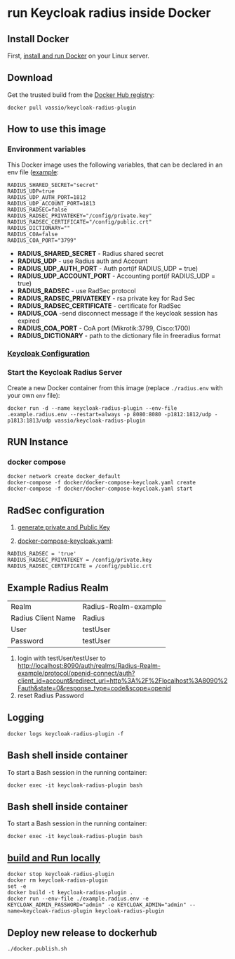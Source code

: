 # run Keycloak radius inside Docker

## Install Docker

First, [install and run Docker](https://docs.docker.com/engine/install/) on your Linux server.

## Download

Get the trusted build from the [Docker Hub registry](https://hub.docker.com/r/vassio/keycloak-radius-plugin/):

```
docker pull vassio/keycloak-radius-plugin
```

## How to use this image

### Environment variables
   This Docker image uses the following variables, that can be declared in an env file ([example](./.example.radius.env):
```
RADIUS_SHARED_SECRET="secret"
RADIUS_UDP=true
RADIUS_UDP_AUTH_PORT=1812
RADIUS_UDP_ACCOUNT_PORT=1813
RADIUS_RADSEC=false
RADIUS_RADSEC_PRIVATEKEY="/config/private.key"
RADIUS_RADSEC_CERTIFICATE="/config/public.crt"
RADIUS_DICTIONARY=""
RADIUS_COA=false
RADIUS_COA_PORT="3799"
```

- **RADIUS_SHARED_SECRET** - Radius shared secret
- **RADIUS_UDP** - use Radius auth and Account
- **RADIUS_UDP_AUTH_PORT** - Auth port(if RADIUS_UDP = true)
- **RADIUS_UDP_ACCOUNT_PORT** - Accounting port(if RADIUS_UDP = true)
- **RADIUS_RADSEC** - use RadSec protocol
- **RADIUS_RADSEC_PRIVATEKEY** - rsa private key for Rad Sec
- **RADIUS_RADSEC_CERTIFICATE** - certificate for RadSec
- **RADIUS_COA** -send disconnect message if the keycloak session has expired
- **RADIUS_COA_PORT** - CoA port (Mikrotik:3799, Cisco:1700)
- **RADIUS_DICTIONARY** - path to the dictionary file in freeradius format

### [Keycloak Configuration](https://github.com/keycloak/keycloak-containers/blob/master/server/README.md)

### Start the Keycloak Radius Server
Create a new Docker container from this image (replace `./radius.env` with your own `env` file):

```
docker run -d --name keycloak-radius-plugin --env-file .example.radius.env --restart=always -p 8080:8080 -p1812:1812/udp -p1813:1813/udp vassio/keycloak-radius-plugin
```


## RUN Instance
###

### docker  compose
```
docker network create docker_default
docker-compose -f docker/docker-compose-keycloak.yaml create
docker-compose -f docker/docker-compose-keycloak.yaml start
```

## RadSec configuration

1. [generate private and Public Key](../keycloak-plugins/rad-sec-plugin/README.md)

2. [docker-compose-keycloak.yaml](docker-compose-keycloak.yaml):
```
RADIUS_RADSEC = 'true'
RADIUS_RADSEC_PRIVATEKEY = /config/private.key
RADIUS_RADSEC_CERTIFICATE = /config/public.crt
```

## Example Radius Realm

|                    |                      |
|:-------------------|:---------------------|
| Realm              | Radius-Realm-example |
| Radius Client Name | Radius               |
| User               | testUser             |
| Password           | testUser             |
1. login with testUser/testUser to [http://localhost:8090/auth/realms/Radius-Realm-example/protocol/openid-connect/auth?client_id=account&redirect_uri=http%3A%2F%2Flocalhost%3A8090%2Fauth&state=0&response_type=code&scope=openid
](http://localhost:8090/auth/realms/Radius-Realm-example/protocol/openid-connect/auth?client_id=account&redirect_uri=http%3A%2F%2Flocalhost%3A8090%2Fauth%2Frealms%2FRadius-Realm-example%2Faccount%2Flogin-redirect?path%3Dapplications&state=0%2F84406c9b-2682-4af3-b367-d9ae37e9a34f&response_type=code&scope=openid)
2. reset Radius Password

## Logging
```
docker logs keycloak-radius-plugin -f
```

## Bash shell inside container
To start a Bash session in the running container:
```
docker exec -it keycloak-radius-plugin bash
```

## Bash shell inside container
To start a Bash session in the running container:
```
docker exec -it keycloak-radius-plugin bash
```


## [build and Run locally](local.sh)

```
docker stop keycloak-radius-plugin
docker rm keycloak-radius-plugin
set -e
docker build -t keycloak-radius-plugin .
docker run --env-file ./example.radius.env -e KEYCLOAK_ADMIN_PASSWORD="admin" -e KEYCLOAK_ADMIN="admin" --name=keycloak-radius-plugin keycloak-radius-plugin

```

## Deploy new release to dockerhub
```
./docker.publish.sh
```

